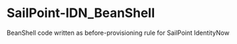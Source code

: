 # SailPoint-IDN_BeanShell
BeanShell code written as before-provisioning rule for SailPoint IdentityNow
